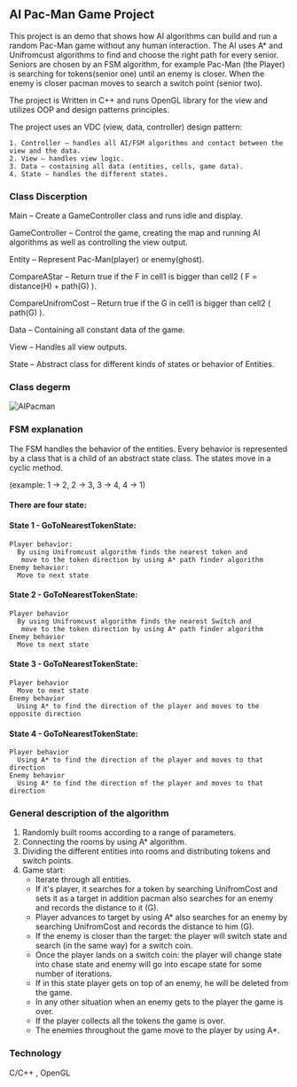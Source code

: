 
## AI Pac-Man Game Project

This project is an demo that shows how AI algorithms can build and run a random Pac-Man game without any human interaction.
The AI uses A* and Unifromcust algorithms to find and choose the right path for every senior.
Seniors are chosen by an FSM algorithm, for example Pac-Man (the Player) is searching for tokens(senior one) until an enemy is closer.
When the enemy is closer pacman moves to search a switch point (senior two).

The project is Written in C++ and runs OpenGL library for the view
and utilizes OOP and design patterns principles.

The project uses an VDC (view, data, controller) design pattern:
```
1. Controller – handles all AI/FSM algorithms and contact between the view and the data. 
2. View – handles view logic.
3. Data – containing all data (entities, cells, game data).
4. State – handles the different states.
```
### Class Discerption

Main – Create a GameController class and runs idle and display.

GameController – Control the game, creating the map and running AI algorithms as well as controlling the view output.

Entity – Represent Pac-Man(player) or enemy(ghost).

CompareAStar – Return true if the F in cell1 is bigger than cell2 ( F = distance(H) + path(G) ).

CompareUnifromCost – Return true if the G in cell1 is bigger than cell2 ( path(G) ).

Data – Containing  all constant data of the game.

View – Handles all view outputs.

State – Abstract class for different kinds of states or behavior of Entities.


### Class degerm

![AIPacman](https://user-images.githubusercontent.com/76840396/208319598-501fe8ab-6744-4e8e-aac6-9703c8d2593f.jpg)

### FSM explanation

The FSM handles the behavior of the entities.
Every behavior is represented by a class that is a child of an abstract state class.
The states move in a cyclic method.

(example: 1 -> 2, 2 -> 3, 3 -> 4, 4 -> 1)

#### There are four state:

#### State 1 - GoToNearestTokenState:
```
Player behavior:
  By using Unifromcust algorithm finds the nearest token and
   move to the token direction by using A* path finder algorithm
Enemy behavior:
  Move to next state
```
#### State 2 - GoToNearestTokenState:
```
Player behavior
  By using Unifromcust algorithm finds the nearest Switch and
   move to the token direction by using A* path finder algorithm
Enemy behavior
  Move to next state
```
#### State 3 - GoToNearestTokenState:
```
Player behavior
  Move to next state
Enemy behavior
  Using A* to find the direction of the player and moves to the opposite direction
```
#### State 4 - GoToNearestTokenState:
```
Player behavior
  Using A* to find the direction of the player and moves to that direction
Enemy behavior
  Using A* to find the direction of the player and moves to that direction
```
### General description of the algorithm

1.	Randomly built rooms according to a range of parameters.
2.	Connecting the rooms by using A* algorithm.
3.	Dividing the different entities into rooms and distributing tokens and switch points.
4.	Game start:
	- Iterate through all entities.
    - If it's player, it searches for a token by searching UnifromCost and sets it as a target in addition pacman also searches for an enemy and records the distance to it (G).
    - Player advances to target by using A* also searches for an enemy by searching UnifromCost  and records the distance to him (G).
    - If the enemy is closer than the target: the player will switch state and search (in the same way) for a switch coin.
    - Once the player lands on a switch coin: the player will change state into chase state and enemy will go into escape state for some number of iterations.
    - If in this state player gets on top of an enemy, he will be deleted from the game.
    - In any other situation when an enemy gets to the player the game is over.
    - If the player collects all the tokens the game is over.
    - The enemies throughout the game move to the player by using A*.

### Technology

C/C++ , OpenGL
